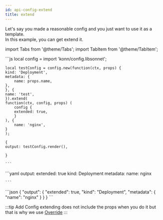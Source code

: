 ```yaml
---
id: api-config-extend
title: extend
---
```


Let's say you made a reasonable config and you just want to use it as a template.  
In this example, you can get extend it.

import Tabs from '@theme/Tabs';
import TabItem from '@theme/TabItem';

<Tabs>
  <TabItem value="jsonnet" label="Jsonnet" default>
    ```js
    local config = import 'konn/config.libsonnet';

    local testConfig = config.new(function(ctx, props) {
    kind: 'Deployment',
    metadata: {
        name: props.name,
    },
    }, {
    name: 'test',
    }).extend(
    function(ctx, config, props) (
        config {
        extended: true,
        }
    ), {
        name: 'nginx',
    }
    );

    {
    output: testConfig.render(),

    }

    ``` 
  </TabItem>
  <TabItem value="yaml" label="YAML Output">
    ```yaml
    output:
    extended: true
    kind: Deployment
    metadata:
        name: nginx

    ```
  </TabItem>
  <TabItem value="json" label="JSON Output">
    ```json
    {
    "output": {
        "extended": true,
        "kind": "Deployment",
        "metadata": {
            "name": "nginx"
        }
    }
    }
    ```
   </TabItem>
</Tabs>
 


:::tip Add Config
extending does not include the props when you do it but that is why we use [Override](api-config-override)
:::

